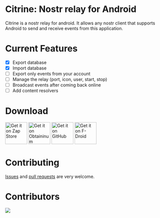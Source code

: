 # Citrine: Nostr relay for Android

Citrine is a nostr relay for android. It allows any nostr client that supports Android to send and receive events from this application.

# Current Features

- [x] Export database
- [x] Import database
- [ ] Export only events from your account
- [ ] Manage the relay (port, icon, user, start, stop)
- [ ] Broadcast events after coming back online
- [ ] Add content resolvers

# Download

[<img src="https://github.com/greenart7c3/Amber/blob/master/assets/zapstore.svg"
alt="Get it on Zap Store"
height="70">](https://github.com/zapstore/zapstore/releases)
[<img src="https://github.com/greenart7c3/Amber/blob/master/assets/obtainium.png"
alt="Get it on Obtaininum"
height="70">](obtainium://app/{”url":"https://github.com/greenart7c3/Amber”,”author”:”greenart7c3”,”name":"Amber","additionalSettings":"{"includePrereleases":false,"fallbackToOlderReleases":true}"})
[<img src="https://github.com/machiav3lli/oandbackupx/raw/034b226cea5c1b30eb4f6a6f313e4dadcbb0ece4/badge_github.png" alt="Get it on GitHub"
height="70">](https://github.com/greenart7c3/Citrine/releases)
[<img src="https://fdroid.gitlab.io/artwork/badge/get-it-on.png"
alt="Get it on F-Droid"
height="70">](https://f-droid.org/packages/com.greenart7c3.citrine/)

# Contributing

[Issues](https://github.com/greenart7c3/Citrine/issues) and [pull requests](https://github.com/greenart7c3/Citrine/pulls) are very welcome.

# Contributors

<a align="center" href="https://github.com/greenart7c3/Citrine/graphs/contributors">
  <img src="https://contrib.rocks/image?repo=greenart7c3/Citrine" />
</a>
